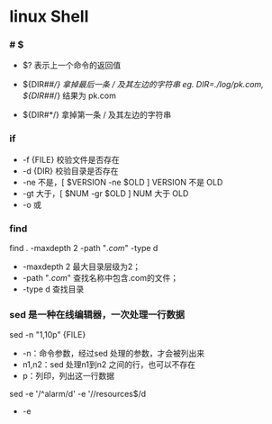# linux Shell

### \# \$

* $? 表示上一个命令的返回值

* ${DIR##*/} 拿掉最后一条 / 及其左边的字符串
eg. DIR=./log/pk.com, ${DIR##*/} 结果为 pk.com

* ${DIR#*/} 拿掉第一条 / 及其左边的字符串

### if

* -f {FILE} 校验文件是否存在
* -d {DIR} 校验目录是否存在
* -ne 不是，[ $VERSION -ne $OLD ] VERSION 不是 OLD
* -gt 大于，[ $NUM -gr $OLD ] NUM 大于 OLD
* -o 或


### find

find . -maxdepth 2 -path "*.com*" -type d
* -maxdepth 2 最大目录层级为2；
* -path "*.com*" 查找名称中包含.com的文件；
* -type d 查找目录

### sed 是一种在线编辑器，一次处理一行数据

sed -n "1,10p" {FILE}
* -n：命令参数，经过sed 处理的参数，才会被列出来
* n1,n2：sed 处理n1到n2 之间的行，也可以不存在
* p：列印，列出这一行数据

sed -e '/^alarm/d' -e '/\/resources$/d
* -e <script> 以选项中指定的script来处理输入的文本文件；
* '/^alarm/d' ^ 匹配行开始，指匹配以alarm开头的行，d 指删除选择的行；
* '/\/resources$/d' $ 匹配行结束，指删除以/resources结尾的行

### stat 查看文件详情

* stat -c %y {FILE} 以自定义格式展示文件的最后修改时间，%y 表示修改时间

### cut 显示行中的指定部分

* cut -c 1-10 显示行中1到10个字符的内容，-c 表示字符，-b 表示字节，-f 表示定义字段
* -d 指定字段分隔符

### 字典类型
```
dict=([key1]="value1" [key2]="value2" [key3]="value3")
${dic["key1"]} # 指定key的value
${!dic[*]}  # 所有key
${dic[*]}  # 所有value
```

### shell 批量删除redis 中的缓存对象

redis-cli -h {HOST} -p {PORT} -a {PASSWD} keys {key关键字，支持通配符} |xargs redis-cli -h {HOST} -p {PORT} -a {PASSWD} del


# 问题

* sh脚本异常：/bin/bash^M: bad interpreter: No such file or directory

这个是不同系统的编码格式引起的，在windows系统中编辑的.sh文件有不可见字符，在linux下执行，会报该异常。
在vi或vim 的非编辑模式下，输入 :set off 查看文件编码格式；输入:set off=unix ，再输入 :wq 保存

* emoji 表情存储mysql

数据库、表、列字段，编码格式都需要设置为 utf8mb4
连接数据源时，需要指定编码格式
```
<property name="connectionInitSqls">
    <list>
        <value>set names 'utf8mb4'</value>
    </list>
</property>
```



